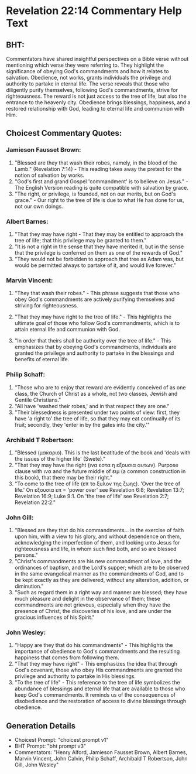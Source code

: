 # Revelation 22:14 Commentary Help Text

## BHT:
Commentators have shared insightful perspectives on a Bible verse without mentioning which verse they were referring to. They highlight the significance of obeying God's commandments and how it relates to salvation. Obedience, not works, grants individuals the privilege and authority to partake in eternal life. The verse reveals that those who diligently purify themselves, following God's commandments, strive for righteousness. The reward is not just access to the tree of life, but also the entrance to the heavenly city. Obedience brings blessings, happiness, and a restored relationship with God, leading to eternal life and communion with Him.

## Choicest Commentary Quotes:
### Jamieson Fausset Brown:
1. "Blessed are they that wash their robes, namely, in the blood of the Lamb." (Revelation 7:14) - This reading takes away the pretext for the notion of salvation by works.
2. "God's first and grand Gospel 'commandment' is to believe on Jesus." - The English Version reading is quite compatible with salvation by grace.
3. "The right, or privilege, is founded, not on our merits, but on God's grace." - Our right to the tree of life is due to what He has done for us, not our own doings.

### Albert Barnes:
1. "That they may have right - That they may be entitled to approach the tree of life; that this privilege may be granted to them."
2. "It is not a right in the sense that they have merited it, but in the sense that the privilege is conferred on them as one of the rewards of God."
3. "They would not be forbidden to approach that tree as Adam was, but would be permitted always to partake of it, and would live forever."

### Marvin Vincent:
1. "They that wash their robes." - This phrase suggests that those who obey God's commandments are actively purifying themselves and striving for righteousness.

2. "That they may have right to the tree of life." - This highlights the ultimate goal of those who follow God's commandments, which is to attain eternal life and communion with God.

3. "In order that theirs shall be authority over the tree of life." - This emphasizes that by obeying God's commandments, individuals are granted the privilege and authority to partake in the blessings and benefits of eternal life.

### Philip Schaff:
1. "Those who are to enjoy that reward are evidently conceived of as one class, the Church of Christ as a whole, not two classes, Jewish and Gentile Christians."
2. "All have 'washed their robes,' and in that respect they are one."
3. "Their blessedness is presented under two points of view: first, they have 'a right to' the tree of life, so that they may eat continually of its fruit; secondly, they 'enter in by the gates into the city.'"

### Archibald T Robertson:
1. "Blessed (μακαριο). This is the last beatitude of the book and 'deals with the issues of the higher life' (Swete)."
2. "That they may have the right (ινα εστα η εξουσια αυτων). Purpose clause with ινα and the future middle of ειμ (a common construction in this book), that there may be their right."
3. "To come to the tree of life (επ το ξυλον της ζωης). 'Over the tree of life.' On εξουσια επ = 'power over' see Revelation 6:8; Revelation 13:7; Revelation 16:9; Luke 9:1. On 'the tree of life' see Revelation 2:7; Revelation 22:2."

### John Gill:
1. "Blessed are they that do his commandments... in the exercise of faith upon him, with a view to his glory, and without dependence on them, acknowledging the imperfection of them, and looking unto Jesus for righteousness and life, in whom such find both, and so are blessed persons."
2. "Christ's commandments are his new commandment of love, and the ordinances of baptism, and the Lord's supper; which are to be observed in the same evangelical manner as the commandments of God, and to be kept exactly as they are delivered, without any alteration, addition, or diminution."
3. "Such as regard them in a right way and manner are blessed; they have much pleasure and delight in the observance of them; these commandments are not grievous, especially when they have the presence of Christ, the discoveries of his love, and are under the gracious influences of his Spirit."

### John Wesley:
1. "Happy are they that do his commandments" - This highlights the importance of obedience to God's commandments and the resulting happiness that comes from following them.
2. "That they may have right" - This emphasizes the idea that through God's covenant, those who obey His commandments are granted the privilege and authority to partake in His blessings.
3. "To the tree of life" - This reference to the tree of life symbolizes the abundance of blessings and eternal life that are available to those who keep God's commandments. It reminds us of the consequences of disobedience and the restoration of access to divine blessings through obedience.


## Generation Details
- Choicest Prompt: "choicest prompt v1"
- BHT Prompt: "bht prompt v3"
- Commentators: "Henry Alford, Jamieson Fausset Brown, Albert Barnes, Marvin Vincent, John Calvin, Philip Schaff, Archibald T Robertson, John Gill, John Wesley"
